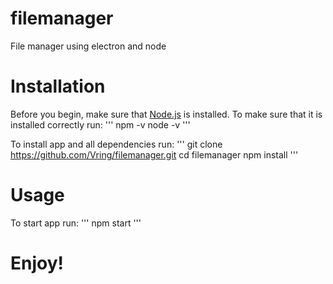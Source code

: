 # filemanager
File manager using electron and node

# Installation
Before you begin, make sure that [Node.js](https://nodejs.org/en/download/) is installed.
To make sure that it is installed correctly run:
'''
npm -v
node -v
'''

To install app and all dependencies run:
'''
git clone https://github.com/Vring/filemanager.git
cd filemanager
npm install
'''

# Usage
To start app run:
'''
npm start
'''

# Enjoy!
